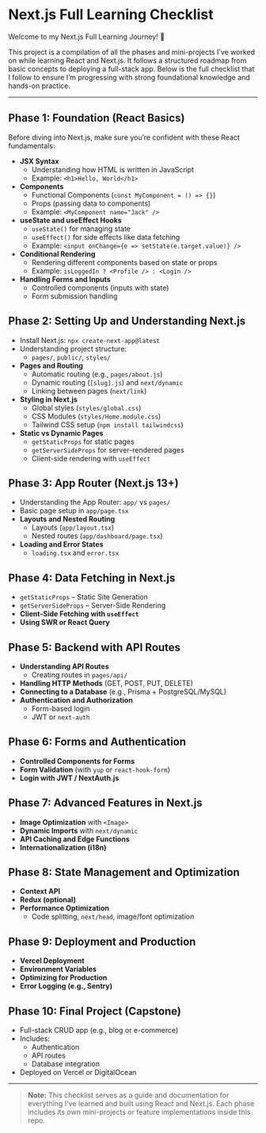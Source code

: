 # Next.js Full Learning Checklist

Welcome to my Next.js Full Learning Journey! 🚀

This project is a compilation of all the phases and mini-projects I've worked on while learning React and Next.js. It follows a structured roadmap from basic concepts to deploying a full-stack app. Below is the full checklist that I follow to ensure I’m progressing with strong foundational knowledge and hands-on practice.

---

## Phase 1: Foundation (React Basics)
Before diving into Next.js, make sure you’re confident with these React fundamentals:

- **JSX Syntax**
  - Understanding how HTML is written in JavaScript
  - Example: `<h1>Hello, World</h1>`
- **Components**
  - Functional Components (`const MyComponent = () => {}`)
  - Props (passing data to components)
  - Example: `<MyComponent name="Jack" />`
- **useState and useEffect Hooks**
  - `useState()` for managing state
  - `useEffect()` for side effects like data fetching
  - Example: `<input onChange={e => setState(e.target.value)} />`
- **Conditional Rendering**
  - Rendering different components based on state or props
  - Example: `isLoggedIn ? <Profile /> : <Login />`
- **Handling Forms and Inputs**
  - Controlled components (inputs with state)
  - Form submission handling

## Phase 2: Setting Up and Understanding Next.js
- Install Next.js: `npx create-next-app@latest`
- Understanding project structure:
  - `pages/`, `public/`, `styles/`
- **Pages and Routing**
  - Automatic routing (e.g., `pages/about.js`)
  - Dynamic routing (`[slug].js`) and `next/dynamic`
  - Linking between pages (`next/link`)
- **Styling in Next.js**
  - Global styles (`styles/global.css`)
  - CSS Modules (`styles/Home.module.css`)
  - Tailwind CSS setup (`npm install tailwindcss`)
- **Static vs Dynamic Pages**
  - `getStaticProps` for static pages
  - `getServerSideProps` for server-rendered pages
  - Client-side rendering with `useEffect`

## Phase 3: App Router (Next.js 13+)
- Understanding the App Router: `app/` vs `pages/`
- Basic page setup in `app/page.tsx`
- **Layouts and Nested Routing**
  - Layouts (`app/layout.tsx`)
  - Nested routes (`app/dashboard/page.tsx`)
- **Loading and Error States**
  - `loading.tsx` and `error.tsx`

## Phase 4: Data Fetching in Next.js
- `getStaticProps` – Static Site Generation
- `getServerSideProps` – Server-Side Rendering
- **Client-Side Fetching with `useEffect`**
- **Using SWR or React Query**

## Phase 5: Backend with API Routes
- **Understanding API Routes**
  - Creating routes in `pages/api/`
- **Handling HTTP Methods** (GET, POST, PUT, DELETE)
- **Connecting to a Database** (e.g., Prisma + PostgreSQL/MySQL)
- **Authentication and Authorization**
  - Form-based login
  - JWT or `next-auth`

## Phase 6: Forms and Authentication
- **Controlled Components for Forms**
- **Form Validation** (with `yup` or `react-hook-form`)
- **Login with JWT / NextAuth.js**

## Phase 7: Advanced Features in Next.js
- **Image Optimization** with `<Image>`
- **Dynamic Imports** with `next/dynamic`
- **API Caching and Edge Functions**
- **Internationalization (i18n)**

## Phase 8: State Management and Optimization
- **Context API**
- **Redux (optional)**
- **Performance Optimization**
  - Code splitting, `next/head`, image/font optimization

## Phase 9: Deployment and Production
- **Vercel Deployment**
- **Environment Variables**
- **Optimizing for Production**
- **Error Logging (e.g., Sentry)**

## Phase 10: Final Project (Capstone)
- Full-stack CRUD app (e.g., blog or e-commerce)
- Includes:
  - Authentication
  - API routes
  - Database integration
- Deployed on Vercel or DigitalOcean

---

> **Note:** This checklist serves as a guide and documentation for everything I've learned and built using React and Next.js. Each phase includes its own mini-projects or feature implementations inside this repo.